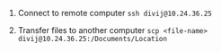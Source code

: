 1. Connect to remote computer
```ssh divij@10.24.36.25```

2. Transfer files to another computer
```scp <file-name> divij@10.24.36.25:/Documents/Location```